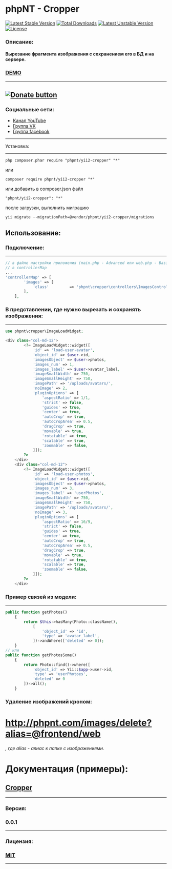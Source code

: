 phpNT - Cropper
================================
[![Latest Stable Version](https://poser.pugx.org/phpnt/yii2-cropper/v/stable)](https://packagist.org/packages/phpnt/yii2-cropper) [![Total Downloads](https://poser.pugx.org/phpnt/yii2-cropper/downloads)](https://packagist.org/packages/phpnt/yii2-cropper) [![Latest Unstable Version](https://poser.pugx.org/phpnt/yii2-cropper/v/unstable)](https://packagist.org/packages/phpnt/yii2-cropper) [![License](https://poser.pugx.org/phpnt/yii2-cropper/license)](https://packagist.org/packages/phpnt/yii2-cropper)
### Описание:
#### Вырезание фрагмента изображения с сохранением его в БД и на сервере.

### [DEMO](http://phpnt.com/widget/cropper)

------------
[![Donate button](https://www.paypal.com/en_US/i/btn/btn_donate_LG.gif)](http://phpnt.com/donate/index)
------------

### Социальные сети:
 - [Канал YouTube](https://www.youtube.com/c/phpnt)
 - [Группа VK](https://vk.com/phpnt)
 - [Группа facebook](https://www.facebook.com/Phpnt-595851240515413/)

------------

Установка:

------------

```
php composer.phar require "phpnt/yii2-cropper" "*"
```
или

```
composer require phpnt/yii2-cropper "*"
```

или добавить в composer.json файл

```
"phpnt/yii2-cropper": "*"
```
после загрузки, выполнить миграцию
```
yii migrate --migrationPath=@vendor/phpnt/yii2-cropper/migrations
```
## Использование:
### Подключение:
------------
```php
// в файле настройки приложения (main.php - Advanced или web.php - Basic) 
// в controllerMap
...
'controllerMap' => [
        'images' => [
            'class'         => 'phpnt\cropper\controllers\ImagesController',
        ],
    ],
```

### В представлении, где нужно вырезать и сохранять изображения:
------------
```php
use phpnt\cropper\ImageLoadWidget;

<div class="col-md-12">
        <?= ImageLoadWidget::widget([
            'id' => 'load-user-avatar',                                     // суффикс ID
            'object_id' => $user->id,                                       // ID объекта
            'imagesObject' => $user->photos,                                // уже загруженные изображения
            'images_num' => 1,                                              // максимальное количество изображений
            'images_label' => $user->avatar_label,                          // метка для изображения
            'imageSmallWidth' => 750,                                       // ширина миниатюры
            'imageSmallHeight' => 750,                                      // высота миниатюры
            'imagePath' => '/uploads/avatars/',                             // путь, куда будут записыватся изображения относительно алиаса
            'noImage' => 2,                                                 // 1 - no-logo, 2 - no-avatar, 3 - no-img или путь к другой картинке
            'pluginOptions' => [                                            // настройки плагина
                'aspectRatio' => 1/1,                                       // установите соотношение сторон рамки обрезки. По умолчанию свободное отношение.
                'strict' => false,                                          // true - рамка не может вызодить за холст, false - может
                'guides' => true,                                           // показывать пунктирные линии в рамке
                'center' => true,                                           // показывать центр в рамке изображения изображения
                'autoCrop' => true,                                         // показывать рамку обрезки при загрузке
                'autoCropArea' => 0.5,                                      // площидь рамки на холсте изображения при autoCrop (1 = 100% - 0 - 0%)
                'dragCrop' => true,                                         // создание новой рамки при клики в свободное место хоста (false - нельзя)
                'movable' => true,                                          // перемещать изображение холста (false - нельзя)
                'rotatable' => true,                                        // позволяет вращать изображение
                'scalable' => true,                                         // мастабирование изображения
                'zoomable' => false,
            ]]);
        ?>
    </div>
    <div class="col-md-12">
        <?= ImageLoadWidget::widget([
            'id' => 'load-user-photos',                                     // суффикс ID
            'object_id' => $user->id,                                       // ID объекта
            'imagesObject' => $user->photos,                                // уже загруженные изображения
            'images_num' => 3,                                              // максимальное количество изображений
            'images_label' => 'userPhotos',                                 // метка для изображения
            'imageSmallWidth' => 750,                                       // ширина миниатюры
            'imageSmallHeight' => 750,                                      // высота миниатюры
            'imagePath' => '/uploads/avatars/',                             // путь, куда будут записыватся изображения относительно алиаса
            'noImage' => 3,                                                 // 1 - no-logo, 2 - no-avatar или путь к другой картинке
            'pluginOptions' => [                                            // настройки плагина
                'aspectRatio' => 16/9,                                      // установите соотношение сторон рамки обрезки. По умолчанию свободное отношение.
                'strict' => false,                                          // true - рамка не может вызодить за холст, false - может
                'guides' => true,                                           // показывать пунктирные линии в рамке
                'center' => true,                                           // показывать центр в рамке изображения изображения
                'autoCrop' => true,                                         // показывать рамку обрезки при загрузке
                'autoCropArea' => 0.5,                                      // площидь рамки на холсте изображения при autoCrop (1 = 100% - 0 - 0%)
                'dragCrop' => true,                                         // создание новой рамки при клики в свободное место хоста (false - нельзя)
                'movable' => true,                                          // перемещать изображение холста (false - нельзя)
                'rotatable' => true,                                        // позволяет вращать изображение
                'scalable' => true,                                         // мастабирование изображения
                'zoomable' => false,
            ]]);
        ?>
    </div>
```
### Пример связей из модели:
------------
```php
public function getPhotos()
    {
        return $this->hasMany(Photo::className(),
            [
                'object_id' => 'id',
                'type' => 'avatar_label',
            ])->andWhere(['deleted' => 0]);
    }
// или
public function getPhotosSome()
    {
        return Photo::find()->where([
            'object_id' => Yii::$app->user->id,
            'type' => 'userPhotoes',
            'deleted' => 0
        ])->all();
    }
```
### Удаление изображений кроном:
# http://phpnt.com/images/delete?alias=@frontend/web
###### , где alias - алиас к папке с изображениями.
# Документация (примеры):
## [Cropper](https://fengyuanchen.github.io/cropper/)
------------
### Версия:
### 0.0.1
------------
### Лицензия:
### [MIT](https://ru.wikipedia.org/wiki/%D0%9B%D0%B8%D1%86%D0%B5%D0%BD%D0%B7%D0%B8%D1%8F_MIT)
------------
